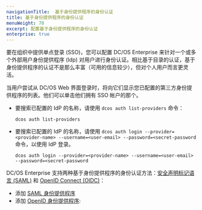 ```yaml
---
navigationTitle:  基于身份提供程序的身份认证
title: 基于身份提供程序的身份认证
menuWeight: 70
excerpt: 配置基于身份提供程序的身份认证
enterprise: true
---
```

<!-- The source repository for this topic is https://github.com/dcos/dcos-docs-site -->

要在组织中提供单点登录 (SSO)，您可以配置 DC/OS Enterprise 来针对一个或多个外部用户身份提供程序 (Idp) 对用户进行身份认证。相比基于目录的认证，基于身份提供程序的认证不是那么丰富（可用的信息较少），但对个人用户而言更灵活。

当用户尝试从 DC/OS Web 界面登录时，将向它们显示您已配置的第三方身份提供程序的列表。他们可以单击他们拥有 SSO 帐户的那个。

- 要搜索已配置的 IdP 的名称，请使用 `dcos auth list-providers` 命令：

    ```shell
    dcos auth list-providers
    ```
- 要搜索已配置的 IdP 的名称，请使用 `dcos auth login --provider=<provider-name> --username=<user-email> --password=<secret-password` 命令，以使用 IdP 登录。

    ```shell
    dcos auth login --provider=<provider-name> --username=<user-email> --password=<secret-password
    ```


DC/OS Enterprise 支持两种基于身份提供程序的身份认证方法：[安全声明标记语言 (SAML)](https://wiki.oasis-open.org/security/FrontPage) 和 [OpenID Connect (OIDC)](http://openid.net/connect/)：

- 添加 [SAML 身份提供程序](/mesosphere/dcos/cn/2.1/security/ent/sso/setup-saml/)
- 添加 [OpenID 身份提供程序](/mesosphere/dcos/cn/2.1/security/ent/sso/setup-openid/):
